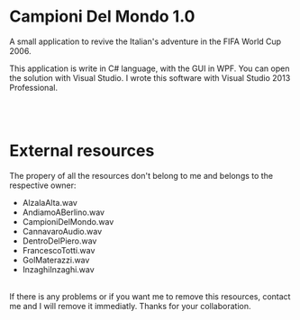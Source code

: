 <h1>Campioni Del Mondo 1.0</h1>

A small application to revive the Italian's adventure in the FIFA World Cup 2006. <br/>

This application is write in C# language, with the GUI in WPF. You can open the solution with Visual Studio. I wrote this software with Visual Studio 2013 Professional.

<br/><br/>

<h1>External resources</h1>

The propery of all the resources don't belong to me and belongs to the respective owner:
<ul>
	<li>AlzalaAlta.wav</li>
	<li>AndiamoABerlino.wav</li>
	<li>CampioniDelMondo.wav</li>
	<li>CannavaroAudio.wav</li>
	<li>DentroDelPiero.wav</li>
	<li>FrancescoTotti.wav</li>
	<li>GolMaterazzi.wav</li>
	<li>InzaghiInzaghi.wav</li>
</ul>
<br/>
If there is any problems or if you want me to remove this resources, contact me and I will remove it immediatly. Thanks for your collaboration.